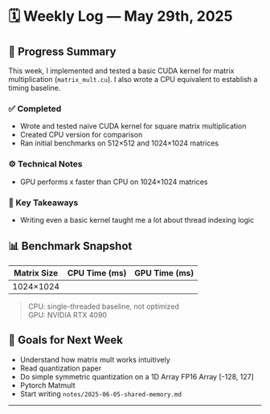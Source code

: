 # 🗓️ Weekly Log — May 29th, 2025

## 🚧 Progress Summary

This week, I implemented and tested a basic CUDA kernel for matrix multiplication (`matrix_mult.cu`). I also wrote a CPU equivalent to establish a timing baseline.

### ✅ Completed

- Wrote and tested naive CUDA kernel for square matrix multiplication
- Created CPU version for comparison
- Ran initial benchmarks on 512×512 and 1024×1024 matrices

### ⚙️ Technical Notes

- GPU performs x faster than CPU on 1024×1024 matrices

### 🧠 Key Takeaways

- Writing even a basic kernel taught me a lot about thread indexing logic

## 📊 Benchmark Snapshot

| Matrix Size | CPU Time (ms) | GPU Time (ms) |
|-------------|---------------|---------------|
| 1024×1024   |               |               |

> CPU: single-threaded baseline, not optimized  
> GPU: NVIDIA RTX 4090

## 🔭 Goals for Next Week

- Understand how matrix mult works intuitively
- Read quantization paper
- Do simple symmetric quantization on a 1D Array FP16 Array [-128, 127]
- Pytorch Matmult
- Start writing `notes/2025-06-05-shared-memory.md`

---

